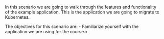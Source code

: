 In this scenario we are going to walk through the features and functionality of the example application. This is the application we are going to migrate to Kubernetes. 

The objectives for this scenario are:
    - Familiarize yourself with the application we are using for the course.x